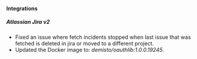 
#### Integrations
##### Atlassian Jira v2
- Fixed an issue where fetch incidents stopped when last issue that was fetched is deleted in jira or moved to a different project.
- Updated the Docker image to: *demisto/oauthlib:1.0.0.19245*.